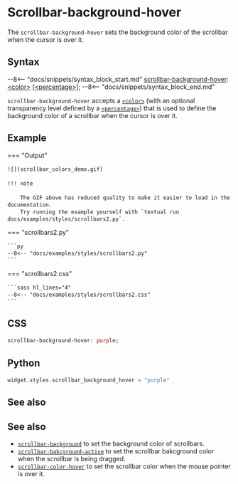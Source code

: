 # Scrollbar-background-hover

The `scrollbar-background-hover` sets the background color of the scrollbar when the cursor is over it.

## Syntax

--8<-- "docs/snippets/syntax_block_start.md"
<a href="./scrollbar_background_hover">scrollbar-background-hover</a>: <a href="../../css_types/color">&lt;color&gt;</a> [<a href="../../css_types/percentage">&lt;percentage&gt;</a>];
--8<-- "docs/snippets/syntax_block_end.md"

`scrollbar-background-hover` accepts a [`<color>`](../../../css_types/color) (with an optional transparency level defined by a [`<percentage>`](../../../css_types/percentage)) that is used to define the background color of a scrollbar when the cursor is over it.

## Example

=== "Output"

    ![](scrollbar_colors_demo.gif)

    !!! note

        The GIF above has reduced quality to make it easier to load in the documentation.
        Try running the example yourself with `textual run docs/examples/styles/scrollbars2.py`.

=== "scrollbars2.py"

    ```py
    --8<-- "docs/examples/styles/scrollbars2.py"
    ```

=== "scrollbars2.css"

    ```sass hl_lines="4"
    --8<-- "docs/examples/styles/scrollbars2.css"
    ```

## CSS

```sass
scrollbar-background-hover: purple;
```

## Python

```py
widget.styles.scrollbar_background_hover = "purple"
```

## See also

## See also

 - [`scrollbar-background`](./scrollbar_background.md) to set the background color of scrollbars.
 - [`scrollbar-bakcground-active`](./scrollbar_color_active.md) to set the scrollbar bakcground color when the scrollbar is being dragged.
 - [`scrollbar-color-hover`](./scrollbar_color_hover.md) to set the scrollbar color when the mouse pointer is over it.
